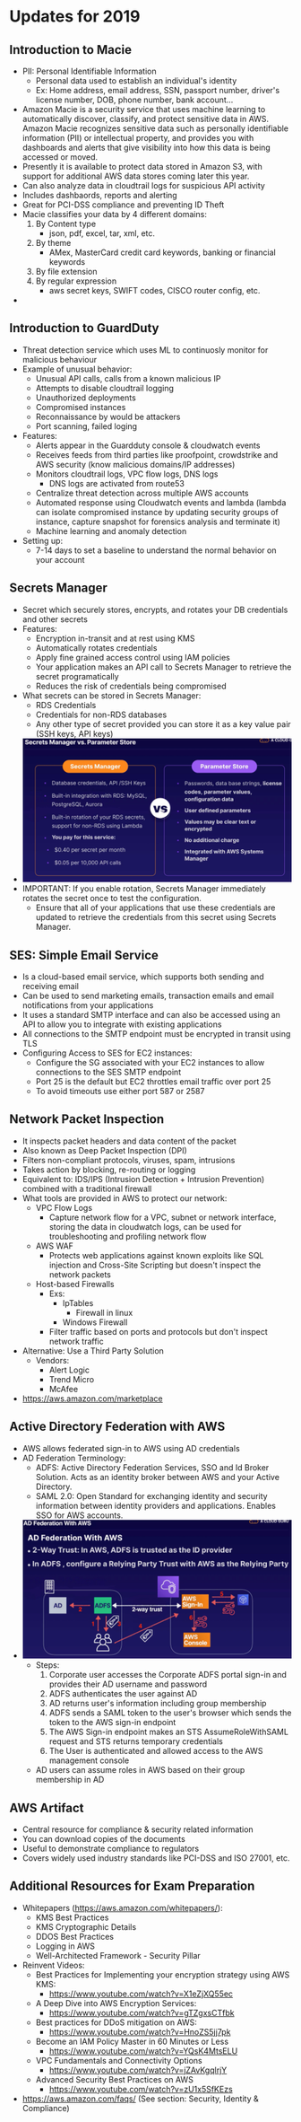 # Updates for 2019

## Introduction to Macie
- PII:  Personal Identifiable Information
    - Personal data used to establish an individual's identity
    - Ex:  Home address, email address, SSN, passport number, driver's license number, DOB, phone number, bank account...
- Amazon Macie is a security service that uses machine learning to automatically discover, classify, and protect sensitive data in AWS. Amazon Macie recognizes sensitive data such as personally identifiable information (PII) or intellectual property, and provides you with dashboards and alerts that give visibility into how this data is being accessed or moved. 
- Presently it is available to protect data stored in Amazon S3, with support for additional AWS data stores coming later this year.
- Can also analyze data in cloudtrail logs for suspicious API activity
- Includes dashbaords, reports and alerting
- Great for PCI-DSS compliance and preventing ID Theft
- Macie classifies your data by 4 different domains:
    1. By Content type
        - json, pdf, excel, tar, xml, etc.
    2. By theme
        - AMex, MasterCard credit card keywords, banking or financial keywords
    3. By file extension
    4. By regular expression
        - aws secret keys, SWIFT codes, CISCO router config, etc.
- 

## Introduction to GuardDuty
- Threat detection service which uses ML to continuosly monitor for malicious behaviour
- Example of unusual behavior:
    - Unusual API calls, calls from a known malicious IP
    - Attempts to disable cloudtrail logging
    - Unauthorized deployments
    - Compromised instances
    - Reconnaissance by would be attackers
    - Port scanning, failed loging
- Features:
    - Alerts appear in the Guardduty console & cloudwatch events
    - Receives feeds from third parties like proofpoint, crowdstrike and AWS security (know malicious domains/IP addresses)
    - Monitors cloudtrail logs, VPC flow logs, DNS logs
        - DNS logs are activated from route53
    - Centralize threat detection across multiple AWS accounts
    - Automated response using Cloudwatch events and lambda (lambda can isolate compromised instance by updating security groups of instance, capture snapshot for forensics analysis and terminate it)
    - Machine learning and anomaly detection
- Setting up:
    - 7-14 days to set a baseline to understand the normal behavior on your account

## Secrets Manager
- Secret which securely stores, encrypts, and rotates your DB credentials and other secrets
- Features:
    - Encryption in-transit and at rest using KMS
    - Automatically rotates credentials
    - Apply fine grained access control using IAM policies
    - Your application makes an API call to Secrets Manager to retrieve the secret programatically
    - Reduces the risk of credentials being compromised
- What secrets can be stored in Secrets Manager:
    - RDS Credentials
    - Credentials for non-RDS databases
    - Any other type of secret provided you can store it as a key value pair (SSH keys, API keys)
- ![Secrets Manager vs Parameter Store](images/secrets_manager_vs_parameter_store.png)
- IMPORTANT:  If you enable rotation, Secrets Manager immediately rotates the secret once to test the configuration.
    - Ensure that all of your applications that use these credentials are updated to retrieve the credentials from this secret using Secrets Manager.

## SES:  Simple Email Service
- Is a cloud-based email service, which supports both sending and receiving email
- Can be used to send marketing emails, transaction emails and email notifications from your applications
- It uses a standard SMTP interface and can also be accessed using an API to allow you to integrate with existing applications
- All connections to the SMTP endpoint must be encrypted in transit using TLS
- Configuring Access to SES for EC2 instances:
    - Configure the SG associated with your EC2 instances to allow connections to the SES SMTP endpoint
    - Port 25 is the default but EC2 throttles email traffic over port 25
    - To avoid timeouts use either port 587 or 2587

## Network Packet Inspection
- It inspects packet headers and data content of the packet
- Also known as Deep Packet Inspection (DPI)
- Filters non-compliant protocols, viruses, spam, intrusions
- Takes action by blocking, re-routing or logging
- Equivalent to:  IDS/IPS (Intrusion Detection + Intrusion Prevention) combined with a traditional firewall
- What tools are provided in AWS to protect our network:
    - VPC Flow Logs
        - Capture network flow for a VPC, subnet or network interface, storing the data in cloudwatch logs, can be used for troubleshooting and profiling network flow
    - AWS WAF
        - Protects web applications against known exploits like SQL injection and Cross-Site Scripting but doesn't inspect the network packets
    - Host-based Firewalls
        - Exs:
            - IpTables
                - Firewall in linux
            - Windows Firewall
        - Filter traffic based on ports and protocols but don't inspect network traffic
- Alternative:  Use a Third Party Solution
    - Vendors:
        - Alert Logic
        - Trend Micro
        - McAfee
- https://aws.amazon.com/marketplace

## Active Directory Federation with AWS
- AWS allows federated sign-in to AWS using AD credentials
- AD Federation Terminology:
    - ADFS:  Active Directory Federation Services, SSO and Id Broker Solution.  Acts as an identity broker between AWS and your Active Directory.
    - SAML 2.0:  Open Standard for exchanging identity and security information between identity providers and applications.  Enables SSO for AWS accounts.
- ![AD Federation with AWS](images/Active_Directory_Federation_With_AWS.png)
    - Steps:
        1. Corporate user accesses the Corporate ADFS portal sign-in and provides their AD username and password
        2. ADFS authenticates the user against AD
        3. AD returns user's information including group membership
        4. ADFS sends a SAML token to the user's browser which sends the token to the AWS sign-in endpoint
        5. The AWS Sign-in endpoint makes an STS AssumeRoleWithSAML request and STS returns temporary credentials
        6. The User is authenticated and allowed access to the AWS management console
    - AD users can assume roles in AWS based on their group membership in AD

## AWS Artifact
- Central resource for compliance & security related information
- You can download copies of the documents
- Useful to demonstrate compliance to regulators
- Covers widely used industry standards like PCI-DSS and ISO 27001, etc.

## Additional Resources for Exam Preparation
- Whitepapers (https://aws.amazon.com/whitepapers/):
    - KMS Best Practices
    - KMS Cryptographic Details
    - DDOS Best Practices
    - Logging in AWS
    - Well-Architected Framework - Security Pillar
- Reinvent Videos:
    - Best Practices for Implementing your encryption strategy using AWS KMS:
        - https://www.youtube.com/watch?v=X1eZjXQ55ec
    - A Deep Dive into AWS Encryption Services:
        - https://www.youtube.com/watch?v=gTZgxsCTfbk
    - Best practices for DDoS mitigation on AWS:
        - https://www.youtube.com/watch?v=HnoZS5jj7pk
    - Become an IAM Policy Master in 60 Minutes or Less
        - https://www.youtube.com/watch?v=YQsK4MtsELU
    - VPC Fundamentals and Connectivity Options
        - https://www.youtube.com/watch?v=jZAvKgqlrjY
    - Advanced Security Best Practices on AWS
        - https://www.youtube.com/watch?v=zU1x5SfKEzs
- https://aws.amazon.com/faqs/ (See section:  Security, Identity & Compliance)



